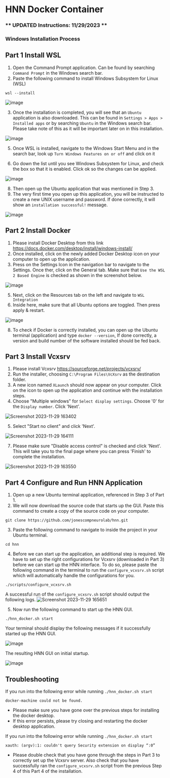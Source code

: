 # HNN Docker Container

### ** UPDATED Instructions: 11/29/2023 **

### Windows Installation Process

## Part 1 Install WSL
1. Open the Command Prompt application. Can be found by searching `Command Prompt` in the Windows search bar.
2. Paste the following command to install Windows Subsystem for Linux (WSL)
```
wsl --install
``` 
![image](https://github.com/jonescompneurolab/hnn/assets/34087669/f94c9ea6-1459-4082-8a01-af69d115368c)

3. Once the installation is completed, you will see that an `Ubuntu` application is also downloaded. This can be found in `Settings > Apps > Installed apps` or by searching `Ubuntu` in the Windows search bar. Please take note of this as it will be important later on in this installation.

![image](https://github.com/jonescompneurolab/hnn/assets/34087669/aa1635db-ccd7-4989-bdbd-7f89f5493225)

5. Once WSL is installed, navigate to the Windows Start Menu and in the search bar, look up `Turn Windows Features on or off` and click on it

6. Go down the list until you see Windows Subsystem for Linux, and check the box so that it is enabled. Click ok so the changes can be applied.
   
![image](https://github.com/jonescompneurolab/hnn/assets/34087669/d9c9580f-2082-4ac8-bdee-ca599e9b2da1)

8. Then open up the Ubuntu application that was mentioned in Step 3.
9. The very first time you open up this application, you will be instructed to create a new UNIX username and password. If done correctly, it will show an `installation successful!` message.
   
![image](https://github.com/jonescompneurolab/hnn/assets/34087669/d6e26399-804d-4780-a451-492c1ccdf81f)



## Part 2 Install Docker
1. Please install Docker Desktop from this link https://docs.docker.com/desktop/install/windows-install/
2. Once installed, click on the newly added Docker Desktop icon on your computer to open up the application.
3. Press on the Settings Icon in the navigation bar to navigate to the Settings. Once ther, click on the General tab. Make sure that `Use the WSL 2 Based Engine` is checked as shown in the screenshot below.
   
![image](https://github.com/jonescompneurolab/hnn/assets/34087669/84d0078a-ba4f-478c-8af1-e7771ba896b3)

5. Next, click on the Resources tab on the left and navigate to `WSL Integration`
6. Inside here, make sure that all Ubuntu options are toggled. Then press apply & restart.
   
![image](https://github.com/jonescompneurolab/hnn/assets/34087669/d01a0c14-37b2-456a-b7d8-3ed3bdd5283c)

8. To check if Docker is correctly installed, you can open up the Ubuntu terminal (application) and type `docker --version`, If done correctly, a version and build number of the software installed should be fed back.


## Part 3 Install Vcxsrv
1. Please install Vcxsrv https://sourceforge.net/projects/vcxsrv/
2. Run the installer, choosing `C:\Program Files\VcXsrv` as the destination folder.
3. A new icon named `XLaunch` should now appear on your computer. Click on the icon to open up the application and continue with the installation steps.
4. Choose "Multiple windows" for `Select display settings`. Choose '0' for the `Display number`. Click 'Next'.

![Screenshot 2023-11-29 163402](https://github.com/jonescompneurolab/hnn/assets/34087669/89bcad1a-56fd-4026-a718-ea3c81b8554d)

5. Select "Start no client" and click 'Next'.

![Screenshot 2023-11-29 164111](https://github.com/jonescompneurolab/hnn/assets/34087669/57ba748c-6a05-424d-aa7b-8afcc7f9b917)

7. Please make sure "Disable access control" is checked and click 'Next'. This will take you to the final page where you can press 'Finish' to complete the installation.

![Screenshot 2023-11-29 163550](https://github.com/jonescompneurolab/hnn/assets/34087669/d4c7341b-1b00-4721-b49d-79b5dd081047)


## Part 4 Configure and Run HNN Application
1. Open up a new Ubuntu terminal application, referenced in Step 3 of Part 1.
2. We will now download the source code that starts up the GUI. Paste this command to create a copy of the source code on your computer.
```
git clone https://github.com/jonescompneurolab/hnn.git
```
3. Paste the following command to navigate to inside the project in your Ubuntu terminal.
```
cd hnn
```
4. Before we can start up the application, an additional step is required. We have to set up the right configurations for Vcxsrv (downloaded in Part 3) before we can start up the HNN interface. To do so, please paste the following command in the terminal to run the `configure_vcxsrv.sh` script which will automatically handle the configurations for you.
```
./scripts/configure_vcxsrv.sh
``` 
A successful run of the `configure_vcxsrv.sh` script should output the following logs.
![Screenshot 2023-11-29 165651](https://github.com/jonescompneurolab/hnn/assets/34087669/5c41c8f5-2e4e-48c6-b32a-1de2cebdd7b9)

5. Now run the following command to start up the HNN GUI.
```
./hnn_docker.sh start
``` 

Your terminal should display the following messages if it successfully started up the HNN GUI.

![image](https://github.com/jonescompneurolab/hnn/assets/34087669/2e5942cb-100f-44cf-9c6f-fdee72576844)

The resulting HNN GUI on initial startup.

![image](https://github.com/jonescompneurolab/hnn/assets/34087669/cb6f404c-d6df-45ef-ab80-cf85e293bf8b)


## Troubleshooting
If you run into the following error while running `./hnn_docker.sh start`

`
docker-machine could not be found.
`
- Please make sure you have gone over the previous steps for installing the docker desktop.
- If this error persists, please try closing and restarting the docker desktop application.

If you run into the following error while running `./hnn_docker.sh start`

`
xauth: (argv):1: couldn't query Security extension on display “:0”
`
- Please double check that you have gone through the steps in Part 3 to correctly set up the Vcxsrv server. Also check that you have successfully ran the `configure_vcxsrv.sh` script from the previous Step 4 of this Part 4 of the installation.

